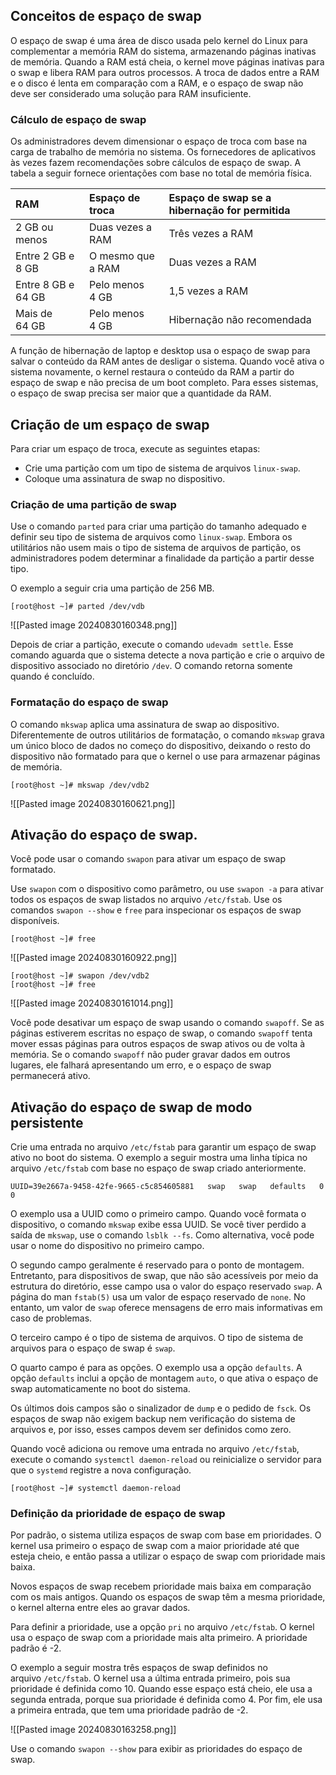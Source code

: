 ## Conceitos de espaço de swap
O espaço de swap é uma área de disco usada pelo kernel do Linux para complementar a memória RAM do sistema, armazenando páginas inativas de memória. Quando a RAM está cheia, o kernel move páginas inativas para o swap e libera RAM para outros processos. A troca de dados entre a RAM e o disco é lenta em comparação com a RAM, e o espaço de swap não deve ser considerado uma solução para RAM insuficiente.

### Cálculo de espaço de swap
Os administradores devem dimensionar o espaço de troca com base na carga de trabalho de memória no sistema. Os fornecedores de aplicativos às vezes fazem recomendações sobre cálculos de espaço de swap. A tabela a seguir fornece orientações com base no total de memória física.

|RAM|Espaço de troca|Espaço de swap se a hibernação for permitida|
|:--|:--|:--|
|2 GB ou menos|Duas vezes a RAM|Três vezes a RAM|
|Entre 2 GB e 8 GB|O mesmo que a RAM|Duas vezes a RAM|
|Entre 8 GB e 64 GB|Pelo menos 4 GB|1,5 vezes a RAM|
|Mais de 64 GB|Pelo menos 4 GB|Hibernação não recomendada|

A função de hibernação de laptop e desktop usa o espaço de swap para salvar o conteúdo da RAM antes de desligar o sistema. Quando você ativa o sistema novamente, o kernel restaura o conteúdo da RAM a partir do espaço de swap e não precisa de um boot completo. Para esses sistemas, o espaço de swap precisa ser maior que a quantidade da RAM.

## Criação de um espaço de swap
Para criar um espaço de troca, execute as seguintes etapas:
- Crie uma partição com um tipo de sistema de arquivos `linux-swap`.
- Coloque uma assinatura de swap no dispositivo.

### Criação de uma partição de swap
Use o comando `parted` para criar uma partição do tamanho adequado e definir seu tipo de sistema de arquivos como `linux-swap`.
Embora os utilitários não usem mais o tipo de sistema de arquivos de partição, os administradores podem determinar a finalidade da partição a partir desse tipo.

O exemplo a seguir cria uma partição de 256 MB.
```shell-session
[root@host ~]# parted /dev/vdb
```
![[Pasted image 20240830160348.png]]

Depois de criar a partição, execute o comando `udevadm settle`. Esse comando aguarda que o sistema detecte a nova partição e crie o arquivo de dispositivo associado no diretório `/dev`. O comando retorna somente quando é concluído.

### Formatação do espaço de swap
O comando `mkswap` aplica uma assinatura de swap ao dispositivo. Diferentemente de outros utilitários de formatação, o comando `mkswap` grava um único bloco de dados no começo do dispositivo, deixando o resto do dispositivo não formatado para que o kernel o use para armazenar páginas de memória.

```shell-session
[root@host ~]# mkswap /dev/vdb2
```
![[Pasted image 20240830160621.png]]

## Ativação do espaço de swap.
Você pode usar o comando `swapon` para ativar um espaço de swap formatado.

Use `swapon` com o dispositivo como parâmetro, ou use `swapon -a` para ativar todos os espaços de swap listados no arquivo `/etc/fstab`. Use os comandos `swapon --show` e `free` para inspecionar os espaços de swap disponíveis.

```shell-session
[root@host ~]# free
```
![[Pasted image 20240830160922.png]]

```shell-session
[root@host ~]# swapon /dev/vdb2
[root@host ~]# free
```
![[Pasted image 20240830161014.png]]

Você pode desativar um espaço de swap usando o comando `swapoff`. Se as páginas estiverem escritas no espaço de swap, o comando `swapoff` tenta mover essas páginas para outros espaços de swap ativos ou de volta à memória. Se o comando `swapoff` não puder gravar dados em outros lugares, ele falhará apresentando um erro, e o espaço de swap permanecerá ativo.

## Ativação do espaço de swap de modo persistente
Crie uma entrada no arquivo `/etc/fstab` para garantir um espaço de swap ativo no boot do sistema. O exemplo a seguir mostra uma linha típica no arquivo `/etc/fstab` com base no espaço de swap criado anteriormente.

```shell-session
UUID=39e2667a-9458-42fe-9665-c5c854605881   swap   swap   defaults   0 0
```
O exemplo usa a UUID como o primeiro campo. Quando você formata o dispositivo, o comando `mkswap` exibe essa UUID. Se você tiver perdido a saída de `mkswap`, use o comando `lsblk --fs`. Como alternativa, você pode usar o nome do dispositivo no primeiro campo.

O segundo campo geralmente é reservado para o ponto de montagem. Entretanto, para dispositivos de swap, que não são acessíveis por meio da estrutura do diretório, esse campo usa o valor do espaço reservado `swap`. A página do man `fstab(5)` usa um valor de espaço reservado de `none`. No entanto, um valor de `swap` oferece mensagens de erro mais informativas em caso de problemas.

O terceiro campo é o tipo de sistema de arquivos. O tipo de sistema de arquivos para o espaço de swap é `swap`.

O quarto campo é para as opções. O exemplo usa a opção `defaults`. A opção `defaults` inclui a opção de montagem `auto`, o que ativa o espaço de swap automaticamente no boot do sistema.

Os últimos dois campos são o sinalizador de `dump` e o pedido de `fsck`. Os espaços de swap não exigem backup nem verificação do sistema de arquivos e, por isso, esses campos devem ser definidos como zero.

Quando você adiciona ou remove uma entrada no arquivo `/etc/fstab`, execute o comando `systemctl daemon-reload` ou reinicialize o servidor para que o `systemd` registre a nova configuração.

```shell-session
[root@host ~]# systemctl daemon-reload
```

### Definição da prioridade de espaço de swap
Por padrão, o sistema utiliza espaços de swap com base em prioridades. O kernel usa primeiro o espaço de swap com a maior prioridade até que esteja cheio, e então passa a utilizar o espaço de swap com prioridade mais baixa.

Novos espaços de swap recebem prioridade mais baixa em comparação com os mais antigos. Quando os espaços de swap têm a mesma prioridade, o kernel alterna entre eles ao gravar dados.

Para definir a prioridade, use a opção `pri` no arquivo `/etc/fstab`. O kernel usa o espaço de swap com a prioridade mais alta primeiro. A prioridade padrão é -2.

O exemplo a seguir mostra três espaços de swap definidos no arquivo `/etc/fstab`. O kernel usa a última entrada primeiro, pois sua prioridade é definida como 10. Quando esse espaço está cheio, ele usa a segunda entrada, porque sua prioridade é definida como 4. Por fim, ele usa a primeira entrada, que tem uma prioridade padrão de -2.

![[Pasted image 20240830163258.png]]

Use o comando `swapon --show` para exibir as prioridades do espaço de swap.




































